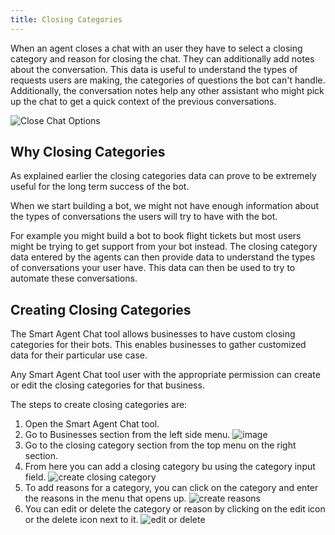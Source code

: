 ```yaml
---
title: Closing Categories
---
```


When an agent closes a chat with an user they have to select a closing category and reason for closing the chat. They can additionally add notes about the conversation. This data is useful to understand the types of requests users are making, the categories of questions the bot can't handle. 
Additionally, the conversation notes help any other assistant who might pick up the chat to get a quick context of the previous conversations.

![Close Chat Options](assets/close_chat_options.png)

## Why Closing Categories
As explained earlier the closing categories data can prove to be extremely useful for the long term success of the bot.

When we start building a bot, we might not have enough information about the types of conversations the users will try to have with the bot. 

For example you might build a bot to book flight tickets but most users might be trying to get support from your bot instead. The closing category data entered by the agents can then provide data to understand the types of conversations your user have. This data can then be used to try to automate these conversations.

## Creating Closing Categories
The Smart Agent Chat tool allows businesses to have custom closing categories for their bots. This enables businesses to gather customized data for their particular use case.

Any Smart Agent Chat tool user with the appropriate permission can create or edit the closing categories for that business.

The steps to create closing categories are:
1) Open the Smart Agent Chat tool.
2) Go to Businesses section from the left side menu.
   ![image](https://user-images.githubusercontent.com/75118325/111909536-b1025100-8a83-11eb-80ad-475aac5489e7.png)
3) Go to the closing category section from the top menu on the right section.
4) From here you can add a closing category bu using the category input field.
![create closing category](assets/new_closing_category.gif)
5) To add reasons for a category, you can click on the category and enter the reasons in the menu that opens up.
![create reasons](assets/new_closing_category_reason.gif)
6) You can edit or delete the category or reason by clicking on the edit icon or the delete icon next to it.
![edit or delete](assets/edit_delete_closing_category.gif)
